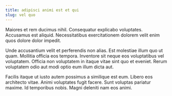 ```yaml
---
title: adipisci animi est et qui
slug: vel quo
---
```


Maiores et rem ducimus nihil. Consequatur explicabo voluptates. Accusamus est aliquid. Necessitatibus exercitationem dolorem velit enim quos dolore dolor impedit.

Unde accusantium velit et perferendis non alias. Est molestiae illum quo ut quam. Mollitia officia eos tempora. Inventore sit neque eos voluptatibus vel voluptatem. Officia non voluptatem in itaque vitae sint quo et eveniet. Rerum voluptatem odio aut modi optio eum illum dicta aut.

Facilis itaque ut iusto autem possimus a similique est eum. Libero eos architecto vitae. Animi voluptates fugit facere. Sunt voluptas pariatur maxime. Id temporibus nobis. Magni deleniti nam eos animi.
